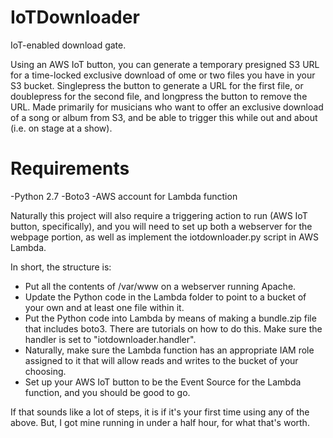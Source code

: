 # IoTDownloader

IoT-enabled download gate. 

Using an AWS IoT button, you can generate a temporary presigned S3 URL for a time-locked exclusive download of ome or two files you have in your S3 bucket. Singlepress the button to generate a URL for the first file, or doublepress for the second file, and longpress the button to remove the URL. Made primarily for musicians who want to offer an exclusive download of a song or album from S3, and be able to trigger this while out and about (i.e. on stage at a show). 

# Requirements

-Python 2.7
-Boto3
-AWS account for Lambda function

Naturally this project will also require a triggering action to run (AWS IoT button, specifically), and you will need to set up both a webserver for the webpage portion, as well as implement the iotdownloader.py script in AWS Lambda.

In short, the structure is:

- Put all the contents of /var/www on a webserver running Apache.
- Update the Python code in the Lambda folder to point to a bucket of your own and at least one file within it.
- Put the Python code into Lambda by means of making a bundle.zip file that includes boto3. There are tutorials on how to do this. Make sure the handler is set to "iotdownloader.handler".
- Naturally, make sure the Lambda function has an appropriate IAM role assigned to it that will allow reads and writes to the bucket of your choosing.
- Set up your AWS IoT button to be the Event Source for the Lambda function, and you should be good to go.

If that sounds like a lot of steps, it is if it's your first time using any of the above. But, I got mine running in under a half hour, for what that's worth.
